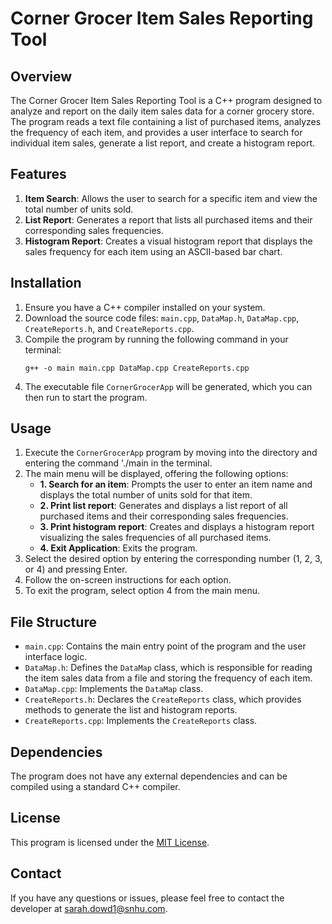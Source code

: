 # Corner Grocer Item Sales Reporting Tool

## Overview
The Corner Grocer Item Sales Reporting Tool is a C++ program designed to analyze and report on the daily item sales data for a corner grocery store. The program reads a text file containing a list of purchased items, analyzes the frequency of each item, and provides a user interface to search for individual item sales, generate a list report, and create a histogram report.

## Features
1. **Item Search**: Allows the user to search for a specific item and view the total number of units sold.
2. **List Report**: Generates a report that lists all purchased items and their corresponding sales frequencies.
3. **Histogram Report**: Creates a visual histogram report that displays the sales frequency for each item using an ASCII-based bar chart.

## Installation
1. Ensure you have a C++ compiler installed on your system.
2. Download the source code files: `main.cpp`, `DataMap.h`, `DataMap.cpp`, `CreateReports.h`, and `CreateReports.cpp`.
3. Compile the program by running the following command in your terminal:
   ```
   g++ -o main main.cpp DataMap.cpp CreateReports.cpp
   ```
4. The executable file `CornerGrocerApp` will be generated, which you can then run to start the program.

## Usage
1. Execute the `CornerGrocerApp` program by moving into the directory and entering the command './main in the terminal.
2. The main menu will be displayed, offering the following options:
   - **1. Search for an item**: Prompts the user to enter an item name and displays the total number of units sold for that item.
   - **2. Print list report**: Generates and displays a list report of all purchased items and their corresponding sales frequencies.
   - **3. Print histogram report**: Creates and displays a histogram report visualizing the sales frequencies of all purchased items.
   - **4. Exit Application**: Exits the program.
3. Select the desired option by entering the corresponding number (1, 2, 3, or 4) and pressing Enter.
4. Follow the on-screen instructions for each option.
5. To exit the program, select option 4 from the main menu.

## File Structure
- `main.cpp`: Contains the main entry point of the program and the user interface logic.
- `DataMap.h`: Defines the `DataMap` class, which is responsible for reading the item sales data from a file and storing the frequency of each item.
- `DataMap.cpp`: Implements the `DataMap` class.
- `CreateReports.h`: Declares the `CreateReports` class, which provides methods to generate the list and histogram reports.
- `CreateReports.cpp`: Implements the `CreateReports` class.

## Dependencies
The program does not have any external dependencies and can be compiled using a standard C++ compiler.

## License
This program is licensed under the [MIT License](LICENSE).

## Contact
If you have any questions or issues, please feel free to contact the developer at [sarah.dowd1@snhu.com](mailto:sarah.dowd1@snhu.com).